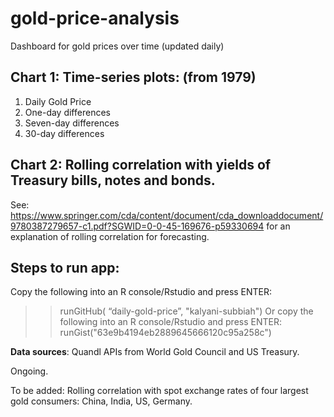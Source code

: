 # gold-price-analysis

Dashboard for gold prices over time (updated daily)

## Chart 1: Time-series plots: (from 1979)
1) Daily Gold Price
2) One-day differences
3) Seven-day differences
4) 30-day differences

## Chart 2: Rolling correlation with yields of Treasury bills, notes and bonds. 
See: https://www.springer.com/cda/content/document/cda_downloaddocument/9780387279657-c1.pdf?SGWID=0-0-45-169676-p59330694 for an explanation of rolling correlation for forecasting.

## Steps to run app:
Copy the following into an R console/Rstudio and press ENTER:
>> runGitHub( “daily-gold-price”, "kalyani-subbiah")
Or copy the following into an R console/Rstudio and press ENTER:
>> runGist("63e9b4194eb2889645666120c95a258c")

**Data sources**: Quandl APIs from World Gold Council and US Treasury. 

Ongoing. 

To be added:
Rolling correlation with spot exchange rates of four largest gold consumers: China, India, US, Germany.
